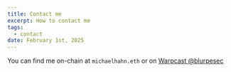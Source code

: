 ```yaml
---
title: Contact me
excerpt: How to contact me
tags:
  - contact
date: February 1st, 2025
---
```

You can find me on-chain at `michaelhahn.eth` or on [Warpcast @blurpesec](https://warpcast.com/blurpesec)